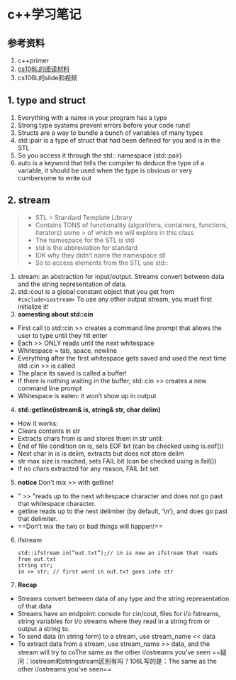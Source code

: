 # c++学习笔记

## 参考资料
   1. c++primer
   2. [cs106L的阅读材料](https://web.stanford.edu/class/cs106l/full_course_reader.pdf)
   3. cs106L的slide和视频
   
## 1. type and struct
   1. Everything with a name in your program has a type
   2. Strong type systems prevent errors before your code runs!
   3. Structs are a way to bundle a bunch of variables of many types
   4. std::pair is a type of struct that had been defined for you and is in the STL
   5. So you access it through the std:: namespace (std::pair)
   6. auto is a keyword that tells the compiler to deduce the type of a variable, it should be used when the type is obvious or very cumbersome to write out

   
## 2. stream

>- STL = Standard Template Library
>- Contains TONS of functionality (algorithms, containers, functions, iterators) some >  of which we will explore in this class
>- The namespace for the STL is std
>- std is the abbreviation for standard
>- IDK why they didn’t name the namespace stl
>- So to access elements from the STL use std::

   1. stream: an abstraction for input/output. Streams convert between data and 
    the string representation of data.
   2. std::cout is a global constant object that you get from `#include<iostream>`
    To use any other output stream, you must first initialize it!
   3. **somesting about std::cin**
- First call to std::cin >> creates a command line prompt 
that allows the user to type until they hit enter
- Each >> ONLY reads until the next whitespace
- Whitespace = tab, space, newline
- Everything after the first whitespace gets saved and used the 
next time std::cin >> is called
- The place its saved is called a buffer!
- If there is nothing waiting in the buffer, std::cin >>
creates a new command line prompt
- Whitespace is eaten: it won’t show up in output

4. **std::getline(istream& is, string& str, char delim)**
- How it works:
- Clears contents in str
- Extracts chars from is and stores them in str until: 
- End of file condition on is, sets EOF bit (can be checked 
using is.eof())
- Next char in is is delim, extracts but does not store delim
- str max size is reached, sets FAIL bit (can be checked using 
is.fail())
- If no chars extracted for any reason, FAIL bit set
5. **notice** Don’t mix >> with getline!
- " >> "reads up to the next whitespace character and does not go 
past that whitespace character.
- getline reads up to the next delimiter (by default, ‘\n’), and 
does go past that delimiter.
- ==Don’t mix the two or bad things will happen!==
6. ifstream
   ``` c++{.line-numbers}
   std::ifstream in(“out.txt”);// in is now an ifstream that reads from out.txt
   string str;
   in >> str; // first word in out.txt goes into str
   ```
7. **Recap**
- Streams convert between data of any type and the string 
representation of that data
- Streams have an endpoint: console for cin/cout, files for i/o fstreams, 
string variables for i/o streams where they read in a string from or 
output a string to.
- To send data (in string form) to a stream, use stream_name << 
data
- To extract data from a stream, use stream_name >> data, and 
the stream will try to coThe same as the other i/ostreams you’ve seen
==疑问：iostream和stringstream区别有吗？106L写的是：The same as the other i/ostreams you’ve seen==
 
